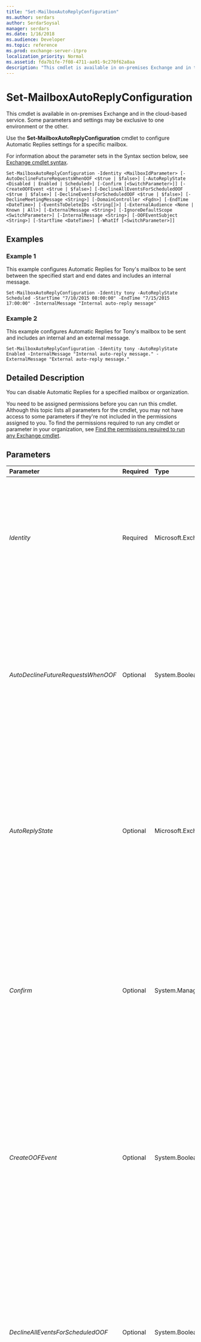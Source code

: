 ```yaml
---
title: "Set-MailboxAutoReplyConfiguration"
ms.author: serdars
author: SerdarSoysal
manager: serdars
ms.date: 1/16/2018
ms.audience: Developer
ms.topic: reference
ms.prod: exchange-server-itpro
localization_priority: Normal
ms.assetid: fda7b1fe-7f08-4711-aa91-9c270f62a8aa
description: "This cmdlet is available in on-premises Exchange and in the cloud-based service. Some parameters and settings may be exclusive to one environment or the other."
---
```


# Set-MailboxAutoReplyConfiguration

This cmdlet is available in on-premises Exchange and in the cloud-based service. Some parameters and settings may be exclusive to one environment or the other. 
  
Use the **Set-MailboxAutoReplyConfiguration** cmdlet to configure Automatic Replies settings for a specific mailbox.
  
For information about the parameter sets in the Syntax section below, see [Exchange cmdlet syntax](https://technet.microsoft.com/library/bb123552.aspx). 
  
```
Set-MailboxAutoReplyConfiguration -Identity <MailboxIdParameter> [-AutoDeclineFutureRequestsWhenOOF <$true | $false>] [-AutoReplyState <Disabled | Enabled | Scheduled>] [-Confirm [<SwitchParameter>]] [-CreateOOFEvent <$true | $false>] [-DeclineAllEventsForScheduledOOF <$true | $false>] [-DeclineEventsForScheduledOOF <$true | $false>] [-DeclineMeetingMessage <String>] [-DomainController <Fqdn>] [-EndTime <DateTime>] [-EventsToDeleteIDs <String[]>] [-ExternalAudience <None | Known | All>] [-ExternalMessage <String>] [-IgnoreDefaultScope <SwitchParameter>] [-InternalMessage <String>] [-OOFEventSubject <String>] [-StartTime <DateTime>] [-WhatIf [<SwitchParameter>]]

```

## Examples
<a name="Examples"> </a>

### Example 1

This example configures Automatic Replies for Tony's mailbox to be sent between the specified start and end dates and includes an internal message.
  
```
Set-MailboxAutoReplyConfiguration -Identity tony -AutoReplyState Scheduled -StartTime "7/10/2015 08:00:00" -EndTime "7/15/2015 17:00:00" -InternalMessage "Internal auto-reply message"
```

### Example 2

This example configures Automatic Replies for Tony's mailbox to be sent and includes an internal and an external message.
  
```
Set-MailboxAutoReplyConfiguration -Identity tony -AutoReplyState Enabled -InternalMessage "Internal auto-reply message." -ExternalMessage "External auto-reply message."
```

## Detailed Description
<a name="DetailedDescription"> </a>

You can disable Automatic Replies for a specified mailbox or organization.
  
You need to be assigned permissions before you can run this cmdlet. Although this topic lists all parameters for the cmdlet, you may not have access to some parameters if they're not included in the permissions assigned to you. To find the permissions required to run any cmdlet or parameter in your organization, see [Find the permissions required to run any Exchange cmdlet](https://technet.microsoft.com/library/mt432940.aspx).
  
## Parameters
<a name="DetailedDescription"> </a>

|**Parameter**|**Required**|**Type**|**Description**|
|:-----|:-----|:-----|:-----|
| _Identity_ <br/> |Required  <br/> |Microsoft.Exchange.Configuration.Tasks.MailboxIdParameter  <br/> | The _Identity_ parameter specifies the mailbox that you want to modify. You can use any value that uniquely identifies the mailbox. <br/>  For example: <br/>  Name <br/>  Display name <br/>  Alias <br/>  Distinguished name (DN) <br/>  Canonical DN <br/> _\<domain name\>_\ _\<account name\>_ <br/>  Email address <br/>  GUID <br/> **LegacyExchangeDN** <br/> **SamAccountName** <br/>  User ID or user principal name (UPN) <br/> |
| _AutoDeclineFutureRequestsWhenOOF_ <br/> |Optional  <br/> |System.Boolean  <br/> | This parameter is available only in the cloud-based service. <br/>  The _AutoDeclineFutureRequestsWhenOOF_ parameter specifies whether to automatically decline new meeting requests that are sent to the mailbox during the scheduled time period when Automatic Replies are being sent. Valid values are: <br/>  `$true`: New meeting requests that are received during the scheduled time period are automatically declined.  <br/>  `$false`: Meeting requests received during the scheduled time period aren't automatically declined. This is the default value.  <br/>  You can use this parameter only when the _AutoReplyState_ parameter is set to `Scheduled`.  <br/> |
| _AutoReplyState_ <br/> |Optional  <br/> |Microsoft.Exchange.InfoWorker.Common.OOF.OofState  <br/> | The _AutoReplyState_ parameter specifies whether the mailbox is enabled for Automatic Replies. Valid values are: <br/>  `Enabled`: Automatic Replies are sent for the mailbox.  <br/>  `Disabled`: Automatic Replies aren't sent for the mailbox. This is the default value.  <br/>  `Scheduled`: Automatic Replies are sent for the mailbox during the time period that's specified by the _StartTime_ and _EndTime_ parameters. <br/>  The `Enabled` and `Scheduled` values require these additional settings: <br/>  A value for the _InternalMessageValue_ parameter. <br/>  A value for the _ExternalMessageValue_ parameter if the _ExternalAudience_ parameter is set to `Known` or `All`.  <br/> |
| _Confirm_ <br/> |Optional  <br/> |System.Management.Automation.SwitchParameter  <br/> | The _Confirm_ switch specifies whether to show or hide the confirmation prompt. How this switch affects the cmdlet depends on if the cmdlet requires confirmation before proceeding. <br/>  Destructive cmdlets (for example, **Remove-\*** cmdlets) have a built-in pause that forces you to acknowledge the command before proceeding. For these cmdlets, you can skip the confirmation prompt by using this exact syntax: `-Confirm:$false`.  <br/>  Most other cmdlets (for example, **New-\*** and **Set-\*** cmdlets) don't have a built-in pause. For these cmdlets, specifying the _Confirm_ switch without a value introduces a pause that forces you acknowledge the command before proceeding. <br/> |
| _CreateOOFEvent_ <br/> |Optional  <br/> |System.Boolean  <br/> | This parameter is available only in the cloud-based service. <br/>  The _CreateOOFEvent_ parameter specifies whether to create a calendar event that corresponds to the scheduled time period when Automatic Replies are being sent for the mailbox. Valid values are: <br/>  `$true`: When you configure a scheduled time period for Automatic Replies by using the value  `Scheduled` for the _AutoReplyState_ parameter, a calendar event is created in the mailbox for those dates. You can specify the subject for the event by using the _OOFEventSubject_ parameter. <br/>  `$false`: When you configure a scheduled time period for Automatic Replies by using the value  `Scheduled` for the _AutoReplyState_ parameter, no calendar event is created for those dates. This is the default value. <br/> |
| _DeclineAllEventsForScheduledOOF_ <br/> |Optional  <br/> |System.Boolean  <br/> | This parameter is available only in the cloud-based service. <br/>  The _DeclineAllEventsForScheduledOOF_ parameter specifies whether to decline all existing calendar events in the mailbox during the scheduled time period when Automatic Replies are being sent. Valid values are: <br/>  `$true`: Existing calendar events in the mailbox that occur during the scheduled time period are declined and removed from the calendar.  <br/>  `$false`: Existing calendar events in the mailbox that occur during the scheduled time period remain in the calendar. This is the default value.  <br/>  You can use this parameter only when the _DeclineEventsForScheduledOOF_ parameter is set to `$true`.  <br/>  You can't use this parameter with the _EventsToDeleteIDs_ parameter. <br/> |
| _DeclineEventsForScheduledOOF_ <br/> |Optional  <br/> |System.Boolean  <br/> | This parameter is available only in the cloud-based service. <br/>  The _DeclineEventsForScheduledOOF_ parameter specifies whether it's possible to decline existing calendar events in the mailbox during the scheduled time period when Automatic Replies are being sent. Valid values are: <br/>  `$true`: Existing calendar events in the mailbox that occur during the scheduled time period can be declined and removed from the calendar. To decline specific events during the scheduled time period, use the _EventsToDeleteIDs_ parameter. To decline all events during the scheduled time period, use the _DeclineAllEventsForScheduledOOF_ parameter. <br/>  `$false`: Existing calendar events in the mailbox that occur during the scheduled time period remain in the calendar. This is the default value.  <br/>  You can use this parameter only when the _AutoReplyState_ parameter is set to _Scheduled_.  <br/> |
| _DeclineMeetingMessage_ <br/> |Optional  <br/> |System.String  <br/> | This parameter is available only in the cloud-based service. <br/>  The _DeclineMeetingMessage_ parameter specifies the text in the message when meetings requests that are sent to the mailbox are automatically declined. For example: <br/>  The _AutoDeclineFutureRequestsWhenOOF_ parameter is set to `$true`.  <br/>  The _DeclineEventsForScheduledOOF_ parameter is set to `$true`, and the _DeclineAllEventsForScheduledOOF_ parameter is set to `$true`, or individual events are specified by using the _EventsToDeleteIDs_ parameter. <br/>  If the value contains spaces, enclose the value in quotation marks ("). HTML tags aren't automatically added to the text, but you can use values that contain HTML tags. For example, `"<html><body>I'm on vacation.<br>I can't attend the meeting.</body></html>"`.  <br/>  To clear the value of this parameter, use the value `$null`.  <br/> |
| _DomainController_ <br/> |Optional  <br/> |Microsoft.Exchange.Data.Fqdn  <br/> |This parameter is available only in on-premises Exchange.  <br/> The _DomainController_ parameter specifies the domain controller that's used by this cmdlet to read data from or write data to Active Directory. You identify the domain controller by its fully qualified domain name (FQDN). For example, `dc01.contoso.com`.  <br/> |
| _EndTime_ <br/> |Optional  <br/> |System.DateTime  <br/> |The _EndTime_ parameter specifies the end date and time that Automatic Replies are sent for the mailbox. You use this parameter only when the _AutoReplyState_ parameter is set to `Scheduled`, and the value of this parameter is meaningful only when _AutoReplyState_ is `Scheduled`.  <br/> Use the short date format that's defined in the **Regional Options** settings on the computer where you're running the command. For example, if the computer is configured to use the short date format _mm_/ _dd_/ _yyyy_, enter 09/01/2015 to specify September 1, 2015. You can enter the date only, or you can enter the date and time of day. If you enter the date and time of day, enclose the value in quotation marks ("), for example,"09/01/2015 5:00 PM".  <br/> |
| _EventsToDeleteIDs_ <br/> |Optional  <br/> |System.String[]  <br/> |This parameter is available only in the cloud-based service.  <br/> The _EventsToDeleteIDs_ parameter specifies the calendar events to delete from the mailbox when the _DeclineEventsForScheduledOOF_ parameter is set to `$true`.  <br/> You can specify multiple calendar events separated by commas.  <br/> You can't use this parameter with the _DeclineAllEventsForScheduledOOF_ parameter. <br/> |
| _ExternalAudience_ <br/> |Optional  <br/> |Microsoft.Exchange.InfoWorker.Common.OOF.ExternalAudience  <br/> | The _ExternalAudience_ parameter specifies whether Automatic Replies are sent to external senders. Valid values are: <br/>  `None`: Automatic Replies aren't sent to any external senders.  <br/>  `Known`: Automatic Replies are sent only to external senders that are specified in the Contact list of the mailbox.  <br/>  `All`: Automatic Replies are sent to all external senders. This is the default value.  <br/>  The value of this parameter is meaningful only when the _AutoReplyState_ parameter is set to `Enabled` or `Scheduled`.  <br/> |
| _ExternalMessage_ <br/> |Optional  <br/> |System.String  <br/> | The _ExternalMessage_ parameter specifies the Automatic Replies message that's sent to external senders or senders outside the organization. If the value contains spaces, enclose the value in quotation marks ("). <br/>  HTML tags are automatically added to the text. For example, if you enter the text, "I'm on vacation", the value automatically becomes: `<html><body>I'm on vacation</body></html>`. Additional HTML tags are supported if you enclose the value in quotation marks. For example,  `"<html><body>I'm on vacation.<br>I'll respond when I return.</body></html>"`.  <br/>  The value of this parameter is meaningful only when both of the following conditions are true: <br/>  The _AutoReplyState_ parameter is set to `Enabled` or `Scheduled`.  <br/>  The _ExternalAudience_ parameter is set to `Known` or `All`.  <br/>  To clear the value of this parameter when it's no longer required (for example, if you change the _ExternalAudience_ parameter to `None`), use the value  `$null`.  <br/> |
| _IgnoreDefaultScope_ <br/> |Optional  <br/> |System.Management.Automation.SwitchParameter  <br/> | The _IgnoreDefaultScope_ switch tells the command to ignore the default recipient scope setting for the Exchange Management Shell session, and to use the entire forest as the scope. This allows the command to access Active Directory objects that aren't currently available in the default scope. <br/>  Using the _IgnoreDefaultScope_ switch introduces the following restrictions: <br/>  You can't use the _DomainController_ parameter. The command uses an appropriate global catalog server automatically. <br/>  You can only use the DN for the _Identity_ parameter. Other forms of identification, such as alias or GUID, aren't accepted. <br/> |
| _InternalMessage_ <br/> |Optional  <br/> |System.String  <br/> |The _InternalMessage_ parameter specifies the Automatic Replies message that's sent to internal senders or senders within the organization. If the value contains spaces, enclose the value in quotation marks ("). <br/> HTML tags are automatically added to the text. For example, if you enter the text: "I'm on vacation", the value automatically becomes:  `<html><body>I'm on vacation</body></html>`. Additional HTML tags are supported if you enclose the value in quotation marks. For example,  `"<html><body>I'm on vacation.<br>Please contact my manager.</body></html>"`.  <br/> The value of this parameter is meaningful only when the _AutoReplyState_ parameter is set to `Enabled` or `Scheduled`.  <br/> To clear the value of this parameter when it's no longer required (for example, if you change the _AutoReplyState_ parameter to `Disabled`), use the value  `$null`.  <br/> |
| _OOFEventSubject_ <br/> |Optional  <br/> |System.String  <br/> |This parameter is available only in the cloud-based service.  <br/> The _OOFEventSubject_ parameter specifies the subject for the calendar event that's automatically created when the _CreateOOFEvent_ parameter is set to `$true`.  <br/> If the value contains spaces, enclose the value in quotation marks ("). To clear the value of this parameter, use the value  `$null`.  <br/> |
| _StartTime_ <br/> |Optional  <br/> |System.DateTime  <br/> |The _StartTime_ parameter specifies the start date and time that Automatic Replies are sent for the specified mailbox. You use this parameter only when the _AutoReplyState_ parameter is set to `Scheduled`, and the value of this parameter is meaningful only when _AutoReplyState_ is `Scheduled`.  <br/> Use the short date format that's defined in the **Regional Options** settings on the computer where you're running the command. For example, if the computer is configured to use the short date format _mm_/ _dd_/ _yyyy_, enter 09/01/2015 to specify September 1, 2015. You can enter the date only, or you can enter the date and time of day. If you enter the date and time of day, enclose the value in quotation marks ("), for example,"09/01/2015 5:00 PM".  <br/> |
| _WhatIf_ <br/> |Optional  <br/> |System.Management.Automation.SwitchParameter  <br/> |The _WhatIf_ switch simulates the actions of the command. You can use this switch to view the changes that would occur without actually applying those changes. You don't need to specify a value with this switch. <br/> |
   
## Input Types
<a name="InputTypes"> </a>

To see the input types that this cmdlet accepts, see [Cmdlet Input and Output Types](http://go.microsoft.com/fwlink/p/?linkId=616387). If the Input Type field for a cmdlet is blank, the cmdlet doesn't accept input data. 
  
## Return Types
<a name="ReturnTypes"> </a>

To see the return types, which are also known as output types, that this cmdlet accepts, see [Cmdlet Input and Output Types](http://go.microsoft.com/fwlink/p/?linkId=616387). If the Output Type field is blank, the cmdlet doesn't return data. 
  

